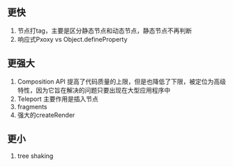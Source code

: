 ## 更快
1. 节点打tag，主要是区分静态节点和动态节点，静态节点不再判断
2. 响应式Pxoxy vs Object.defineProperty

## 更强大
1. Composition API 提高了代码质量的上限，但是也降低了下限，被定位为高级特性，因为它旨在解决的问题只要出现在大型应用程序中
2. Teleport 主要作用是插入节点
3. fragments
4. 强大的createRender

## 更小
1. tree shaking